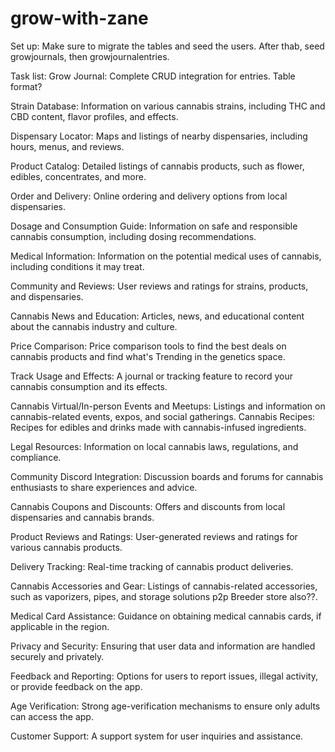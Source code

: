# grow-with-zane

Set up:
Make sure to migrate the tables and 
seed the users. After thab, seed growjournals, then growjournalentries.

Task list: 
Grow Journal: Complete CRUD integration for entries. Table format?

Strain Database: Information on various cannabis strains, including THC and CBD content, flavor profiles, and effects.

Dispensary Locator: Maps and listings of nearby dispensaries, including hours, menus, and reviews.

Product Catalog: Detailed listings of cannabis products, such as flower, edibles, concentrates, and more.

Order and Delivery: Online ordering and delivery options from local dispensaries.

Dosage and Consumption Guide: Information on safe and responsible cannabis consumption, including dosing recommendations.

Medical Information: Information on the potential medical uses of cannabis, including conditions it may treat.

Community and Reviews: User reviews and ratings for strains, products, and dispensaries.

Cannabis News and Education: Articles, news, and educational content about the cannabis industry and culture.

Price Comparison: Price comparison tools to find the best deals on cannabis products and find what's Trending in the genetics space.

Track Usage and Effects:
A journal or tracking feature to record your cannabis consumption and its effects.

Cannabis Virtual/In-person Events and Meetups: Listings and information on cannabis-related events, expos, and social gatherings.
Cannabis Recipes: Recipes for edibles and drinks made with cannabis-infused ingredients.

Legal Resources: Information on local cannabis laws, regulations, and compliance.

Community Discord Integration: Discussion boards and forums for cannabis enthusiasts to share experiences and advice.

Cannabis Coupons and Discounts: Offers and discounts from local dispensaries and cannabis brands.

Product Reviews and Ratings: User-generated reviews and ratings for various cannabis products.

Delivery Tracking: Real-time tracking of cannabis product deliveries.

Cannabis Accessories and Gear: Listings of cannabis-related accessories, such as vaporizers, pipes, and storage solutions p2p Breeder store also??.

Medical Card Assistance: Guidance on obtaining medical cannabis cards, if applicable in the region.

Privacy and Security: Ensuring that user data and information are handled securely and privately.

Feedback and Reporting: Options for users to report issues, illegal activity, or provide feedback on the app.

Age Verification: Strong age-verification mechanisms to ensure only adults can access the app.

Customer Support: A support system for user inquiries and assistance.

